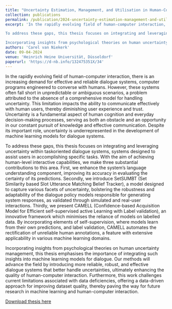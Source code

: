 ```yaml
---
title: "Uncertainty Estimation, Management, and Utilisation in Human-Computer Dialogue"
collection: publications
permalink: /publication/2024-uncertainty-estimation-management-and-utilisation-in-human-computer-dialogue
excerpt: 'In the rapidly evolving field of human-computer interaction, there is an increasing demand for effective and reliable dialogue systems, computer programs engineered to converse with humans. However, these systems often fall short in unpredictable or ambiguous scenarios, a problem attributed to the absence of a comprehensive model for handling uncertainty. This limitation impacts the ability to communicate effectively with human users, thereby diminishing user experience and trust. Uncertainty is a fundamental aspect of human cognition and everyday decision-making processes, serving as both an obstacle and an opportunity in our constant pursuit of knowledge and effective communication. Despite its important role, uncertainty is underrepresented in the development of machine learning models for dialogue systems.

To address these gaps, this thesis focuses on integrating and leveraging uncertainty within taskoriented dialogue systems, systems designed to assist users in accomplishing specific tasks. With the aim of achieving human-level interactive capabilities, we make three substantial contributions to this area. First, we enhance the system’s language understanding component, improving its accuracy in evaluating the certainty of its predictions. Secondly, we introduce SetSUMBT (Set Similarity based Slot Utterance Matching Belief Tracker), a model designed to capture various facets of uncertainty, bolstering the robustness and adaptability of the dialogue policy models responsible for generating system responses, as validated through simulated and real-user interactions. Thirdly, we present CAMELL (Confidence-based Acquisition Model for Efficient self-supervised active Learning with Label validation), an innovative framework which minimises the reliance of models on labelled data. By incorporating elements of self-supervision, where models learn from their own predictions, and label validation, CAMELL automates the rectification of unreliable human annotations, a feature with extensive applicability in various machine learning domains.

Incorporating insights from psychological theories on human uncertainty management, this thesis emphasises the importance of integrating such insights into machine learning models for dialogue. Our methods will advance the field by introducing more reliable, robust, and effective dialogue systems that better handle uncertainties, ultimately enhancing the quality of human-computer interaction. Furthermore, this work challenges current limitations associated with data deficiencies, offering a data-driven approach for improving dataset quality, thereby paving the way for future research in machine learning and human-computer interaction.'
authors: 'Carel van Niekerk'
date: 09-04-2024
venue: 'Heinrich Heine Universität, Düsseldorf'
paperurl: 'https://d-nb.info/132475351X/34'
---
```

In the rapidly evolving field of human-computer interaction, there is an increasing demand for effective and reliable dialogue systems, computer programs engineered to converse with humans. However, these systems often fall short in unpredictable or ambiguous scenarios, a problem attributed to the absence of a comprehensive model for handling uncertainty. This limitation impacts the ability to communicate effectively with human users, thereby diminishing user experience and trust. Uncertainty is a fundamental aspect of human cognition and everyday decision-making processes, serving as both an obstacle and an opportunity in our constant pursuit of knowledge and effective communication. Despite its important role, uncertainty is underrepresented in the development of machine learning models for dialogue systems.

To address these gaps, this thesis focuses on integrating and leveraging uncertainty within taskoriented dialogue systems, systems designed to assist users in accomplishing specific tasks. With the aim of achieving human-level interactive capabilities, we make three substantial contributions to this area. First, we enhance the system’s language understanding component, improving its accuracy in evaluating the certainty of its predictions. Secondly, we introduce SetSUMBT (Set Similarity based Slot Utterance Matching Belief Tracker), a model designed to capture various facets of uncertainty, bolstering the robustness and adaptability of the dialogue policy models responsible for generating system responses, as validated through simulated and real-user interactions. Thirdly, we present CAMELL (Confidence-based Acquisition Model for Efficient self-supervised active Learning with Label validation), an innovative framework which minimises the reliance of models on labelled data. By incorporating elements of self-supervision, where models learn from their own predictions, and label validation, CAMELL automates the rectification of unreliable human annotations, a feature with extensive applicability in various machine learning domains.

Incorporating insights from psychological theories on human uncertainty management, this thesis emphasises the importance of integrating such insights into machine learning models for dialogue. Our methods will advance the field by introducing more reliable, robust, and effective dialogue systems that better handle uncertainties, ultimately enhancing the quality of human-computer interaction. Furthermore, this work challenges current limitations associated with data deficiencies, offering a data-driven approach for improving dataset quality, thereby paving the way for future research in machine learning and human-computer interaction.

[Download thesis here](https://d-nb.info/132475351X/34)
